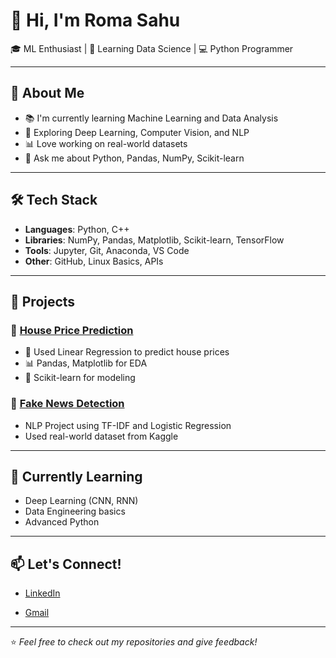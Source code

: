 # 👋 Hi, I'm Roma Sahu
🎓 ML Enthusiast | 🧠 Learning Data Science | 💻 Python Programmer

---

## 🌟 About Me
- 📚 I'm currently learning Machine Learning and Data Analysis
- 🌱 Exploring Deep Learning, Computer Vision, and NLP
- 📊 Love working on real-world datasets
- 💬 Ask me about Python, Pandas, NumPy, Scikit-learn

---

## 🛠️ Tech Stack
- **Languages**: Python, C++
- **Libraries**: NumPy, Pandas, Matplotlib, Scikit-learn, TensorFlow
- **Tools**: Jupyter, Git, Anaconda, VS Code
- **Other**: GitHub, Linux Basics, APIs

---

## 🚀 Projects

### 🔹 [House Price Prediction](https://github.com/yourusername/house-price-prediction)
- 📍 Used Linear Regression to predict house prices
- 📊 Pandas, Matplotlib for EDA
- 🧠 Scikit-learn for modeling

### 🔹 [Fake News Detection](https://github.com/yourusername/fake-news-detector)
- NLP Project using TF-IDF and Logistic Regression
- Used real-world dataset from Kaggle

---

## 🧪 Currently Learning
- Deep Learning (CNN, RNN)
- Data Engineering basics
- Advanced Python

---

## 📫 Let's Connect!
- [LinkedIn](www.linkedin.com/in/roma2211)

  
- [Gmail](romasahu2211@gmail.com)

---
⭐️ *Feel free to check out my repositories and give feedback!*
